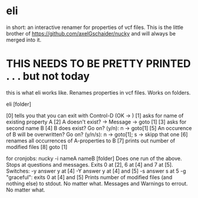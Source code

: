eli
===

in short: an interactive renamer for properties of vcf files. This is the little brother of https://github.com/axelGschaider/nucky and will always be merged into it.

THIS NEEDS TO BE PRETTY PRINTED . . .  but not today
====================================================

this is what eli works like. Renames properties in vcf files. Works on folders.

eli [folder]

[0] tells you that you can exit with Control-D (OK -> )
[1] asks for name of existing property A 
[2] A doesn't exist? -> Message -> goto [1]
[3] asks for second name B
[4] B does exist? Go on? (y/n): n -> goto[1]
[5] An occurence of B will be overwritten? Go on? (y/n/s): n -> goto[1]; s -> skipp that one
[6] renames all occurrences of A-properties to B
[7] prints out number of modified files
[8] goto [1]

for cronjobs:
nucky -i nameA nameB [folder]
Does one run of the above. Stops at questions and messages. Exits 0 at [2], 6 at [4] and 7 at [5].
Switches:
-y answer y at [4]
-Y answer y at [4] and [5]
-s answer s at 5
-g "graceful": exits 0 at [4] and [5]
Prints number of modified files (and nothing else) to stdout. No matter what.
Messages and Warnings to errout. No matter what.
